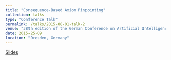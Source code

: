 ```yaml
---
title: "Consequence-Based Axiom Pinpointing"
collection: talks
type: "Conference Talk"
permalink: /talks/2015-08-01-talk-2
venue: "38th edition of the German Conference on Artificial Intelligence - 2015"
date: 2015-25-09
location: "Dresden, Germany"
---
```


<a href='http://farif.github.io/files/talks/ki15-slides.pdf'>Slides</a>


